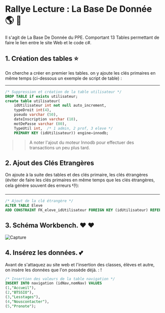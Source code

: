 # Rallye Lecture : La Base De Donnée  :earth_americas: :honeybee:

Il s'agit de La Base De Donnée du PPE. Comportant 13 Tables permettant de faire le lien entre le site Web 
et le code c#. 

## 1. Création des tables :star:

On cherche a créer en premier les tables. on y ajoute les clés primaires en même temps (ci-dessous un exemple de script de table) :

---

```sql
/* Suppression et création de la table utilisateur */
DROP TABLE if exists utilisateur;
create table utilisateur(
	idUtilisateur int not null auto_increment,
	typeDroit int(4),
	pseudo varchar (50),
	dateInscription varchar (10),
	motDePasse varchar (80),
	TypeUtil int,  /* 1 admin, 2 prof, 3 eleve */
	PRIMARY KEY (idUtilisateur)) engine=innodb;
``` 

>> A noter l'ajout du moteur Innodb pour effectuer des transactions un peu plus tard.

## 2. Ajout des Clés Etrangères

On ajoute à la suite des tables et des clés primaire, les clés étrangères (éviter de faire les clés primaires en même temps que les clés étrangères, cela génère souvent des erreurs :-1:):

---

```sql
/* Ajout de la clé étrangère */
ALTER TABLE Eleve
ADD CONSTRAINT FK_eleve_idUtilisateur FOREIGN KEY (idUtilisateur) REFERENCES Utilisateur (idUtilisateur);
``` 

## 3. Schéma Workbench. :heart: :heart:

![Capture](https://user-images.githubusercontent.com/71081511/112950639-cbe75c00-913a-11eb-9109-690259013af3.PNG)

## 4. Insérez les données. :two_hearts:

Avant de s'attaquez au site web et l'insertion des classes, élèves et autre, on insère les données que l'on possède déjà. : !


```sql
/* Insertion des valeurs de la table navigation */
INSERT INTO navigation (idNav,nomNav) VALUES
(1,"Accueil"),
(2,"BTSSIO"),
(3,"Lesstages"),
(4,"Nouscontacter"),
(5,"Pronote");
``` 

